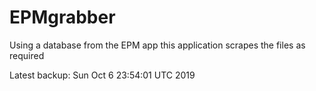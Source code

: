 # EPMgrabber
Using a database from the EPM app this application scrapes the files as required


Latest backup: Sun Oct 6 23:54:01 UTC 2019

